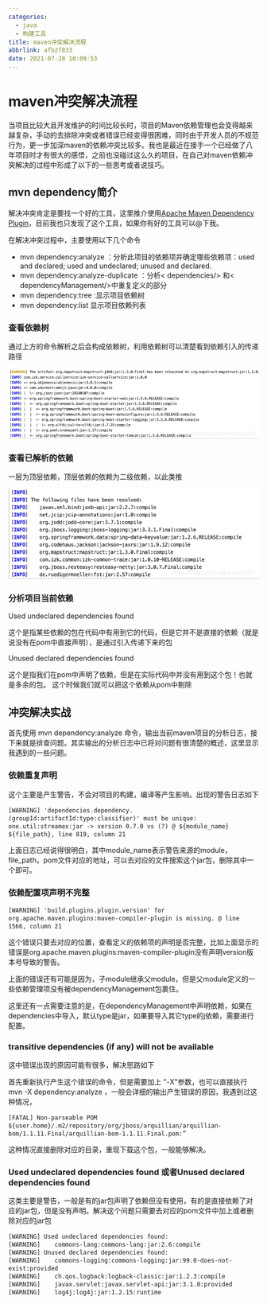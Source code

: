 ```yaml
---
categories:
  - java
  - 构建工具
title: maven冲突解决流程
abbrlink: afb2f833
date: 2021-07-28 10:09:53
---
```

# maven冲突解决流程

<!-- 
    mvn dependency 简介
    常见命令介绍
    错误处理
 -->

 当项目比较大且开发维护的时间比较长时，项目的Maven依赖管理也会变得越来越复杂，手动的去排除冲突或者错误已经变得很困难，同时由于开发人员的不规范行为，更一步加深maven的依赖冲突比较多。我也是最近在接手一个已经做了八年项目时才有很大的感悟，之前也没碰过这么久的项目，在自己对maven依赖冲突解决的过程中形成了以下的一些思考或者说技巧。
<!-- more -->
## mvn dependency简介

解决冲突肯定是要找一个好的工具，这里推介使用[Apache Maven Dependency Plugin](https://maven.apache.org/plugins/maven-dependency-plugin/index.html)，目前我也只发现了这个工具，如果你有好的工具可以@下我。

在解决冲突过程中，主要使用以下几个命令

* mvn dependency:analyze ：分析此项目的依赖项并确定哪些依赖项：used and declared; used and undeclared; unused and declared.
* mvn dependency:analyze-duplicate ：分析< dependencies/> 和< dependencyManagement/>中重复定义的部分
* mvn dependency:tree :显示项目依赖树
* mvn dependency:list 显示项目依赖列表

### 查看依赖树

通过上方的命令解析之后会构成依赖树，利用依赖树可以清楚看到依赖引入的传递路径

![tree](https://raw.githubusercontent.com/fengxiu/img/master/tree.png)

### 查看已解析的依赖

一层为顶层依赖，顶层依赖的依赖为二级依赖，以此类推

![list](https://raw.githubusercontent.com/fengxiu/img/master/list.png)

### 分析项目当前依赖

Used undeclared dependencies found

这个是指某些依赖的包在代码中有用到它的代码，但是它并不是直接的依赖（就是说没有在pom中直接声明），是通过引入传递下来的包

Unused declared dependencies found

这个是指我们在pom中声明了依赖，但是在实际代码中并没有用到这个包！也就是多余的包。 这个时候我们就可以把这个依赖从pom中剔除

## 冲突解决实战

首先使用 mvn dependency:analyze 命令，输出当前maven项目的分析日志，接下来就是排查问题。其实输出的分析日志中已将对问题有很清楚的概述，这里显示我遇到的一些问题。

### 依赖重复声明

这个主要是产生警告，不会对项目的构建，编译等产生影响。出现的警告日志如下

``` log
[WARNING] 'dependencies.dependency.(groupId:artifactId:type:classifier)' must be unique: one.util:streamex:jar -> version 0.7.0 vs (?) @ ${module_name} ${file_path}, line 819, column 21
```

上面日志已经说得很明白，其中module_name表示警告来源的module，file_path，pom文件对应的地址，可以去对应的文件搜索这个jar包，删除其中一个即可。

### 依赖配置项声明不完整

``` log
[WARNING] 'build.plugins.plugin.version' for org.apache.maven.plugins:maven-compiler-plugin is missing. @ line 1566, column 21
```

这个错误只要去对应的位置，查看定义的依赖项的声明是否完整，比如上面显示的错误是org.apache.maven.plugins:maven-compiler-plugin没有声明version版本号导致的警告。

上面的错误还有可能是因为，子module继承父module，但是父module定义的一些依赖管理项没有被dependencyManagement包裹住。

这里还有一点需要注意的是，在dependencyManagement中声明依赖，如果在dependencies中导入，默认type是jar，如果要导入其它type的j依赖，需要进行配置。

### transitive dependencies (if any) will not be available

这中错误出现的原因可能有很多，解决思路如下

首先重新执行产生这个错误的命令，但是需要加上 "-X"参数，也可以直接执行mvn -X dependency:analyze ，一般会详细的输出产生错误的原因，我遇到过这种情况，

``` log
[FATAL] Non-parseable POM ${user.home}/.m2/repository/org/jboss/arquillian/arquillian-bom/1.1.11.Final/arquillian-bom-1.1.11.Final.pom:”
```

这种情况直接删除对应的目录，重现下载这个包，一般能够解决。

### Used undeclared dependencies found 或者Unused declared dependencies found

这类主要是警告，一般是有的jar包声明了依赖但没有使用，有的是直接依赖了对应的jar包，但是没有声明。解决这个问题只需要去对应的pom文件中加上或者删除对应的jar包

``` log
[WARNING] Used undeclared dependencies found:
[WARNING]    commons-lang:commons-lang:jar:2.6:compile
[WARNING] Unused declared dependencies found:
[WARNING]    commons-logging:commons-logging:jar:99.0-does-not-exist:provided
[WARNING]    ch.qos.logback:logback-classic:jar:1.2.3:compile
[WARNING]    javax.servlet:javax.servlet-api:jar:3.1.0:provided
[WARNING]    log4j:log4j:jar:1.2.15:runtime
```

